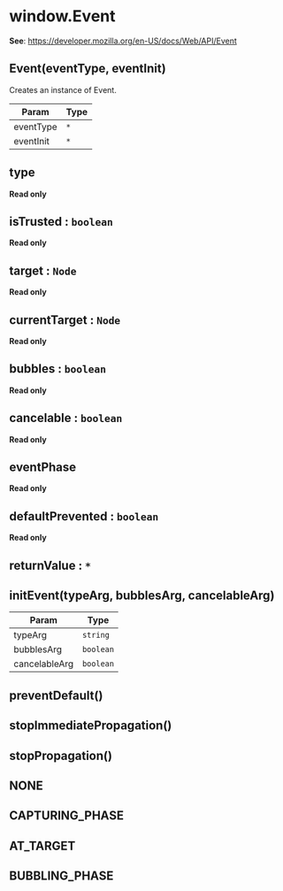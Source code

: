 
<a name="event" id="event"></a>

# window.Event
**See**: https://developer.mozilla.org/en-US/docs/Web/API/Event  


<a name="new-event-new" id="new-event-new"></a>

## Event(eventType, eventInit)
Creates an instance of Event.


| Param | Type |
| --- | --- |
| eventType | `*` | 
| eventInit | `*` | 



<a name="event-type" id="event-type"></a>

## type
**Read only**


<a name="event-istrusted" id="event-istrusted"></a>

## isTrusted : `boolean`
**Read only**


<a name="event-target" id="event-target"></a>

## target : `Node`
**Read only**


<a name="event-currenttarget" id="event-currenttarget"></a>

## currentTarget : `Node`
**Read only**


<a name="event-bubbles" id="event-bubbles"></a>

## bubbles : `boolean`
**Read only**


<a name="event-cancelable" id="event-cancelable"></a>

## cancelable : `boolean`
**Read only**


<a name="event-eventphase" id="event-eventphase"></a>

## eventPhase
**Read only**


<a name="event-defaultprevented" id="event-defaultprevented"></a>

## defaultPrevented : `boolean`
**Read only**


<a name="event-returnvalue" id="event-returnvalue"></a>

## returnValue : `*`


<a name="event-initevent" id="event-initevent"></a>

## initEvent(typeArg, bubblesArg, cancelableArg)

| Param | Type |
| --- | --- |
| typeArg | `string` | 
| bubblesArg | `boolean` | 
| cancelableArg | `boolean` | 



<a name="event-preventdefault" id="event-preventdefault"></a>

## preventDefault()


<a name="event-stopimmediatepropagation" id="event-stopimmediatepropagation"></a>

## stopImmediatePropagation()


<a name="event-stoppropagation" id="event-stoppropagation"></a>

## stopPropagation()


<a name="event-none" id="event-none"></a>

## NONE


<a name="event-capturing-phase" id="event-capturing-phase"></a>

## CAPTURING\_PHASE


<a name="event-at-target" id="event-at-target"></a>

## AT\_TARGET


<a name="event-bubbling-phase" id="event-bubbling-phase"></a>

## BUBBLING\_PHASE

  